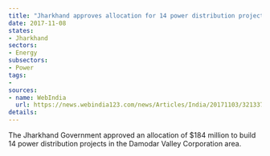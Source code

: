 ```yaml
---
title: "Jharkhand approves allocation for 14 power distribution projects"
date: 2017-11-08
states:
- Jharkhand
sectors:
- Energy
subsectors:
- Power
tags:
- 
sources:
- name: WebIndia
  url: https://news.webindia123.com/news/Articles/India/20171103/3213371.html
details:
---
```


The Jharkhand Government approved an allocation of $184 million to build 14 power distribution projects in the Damodar Valley Corporation area. 
